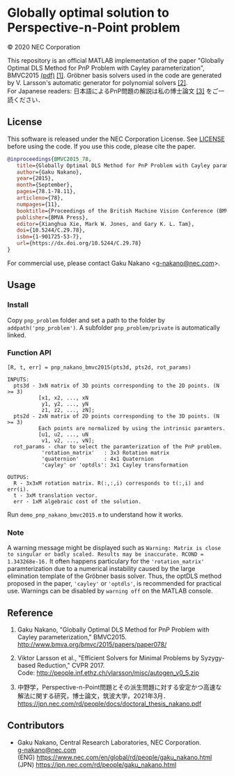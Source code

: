 # Globally optimal solution to Perspective-n-Point problem

&copy; 2020 NEC Corporation

This repository is an official MATLAB implementation of the paper "Globally Optimal DLS Method for PnP Problem with Cayley parameterization", BMVC2015 [(pdf)](http://www.bmva.org/bmvc/2015/papers/paper078/) [\[1\]](#reference).
Gr&ouml;bner basis solvers used in the code are generated by V. Larsson's automatic generator for polynomial solvers [\[2\]](#reference).  
For Japanese readers: 日本語によるPnP問題の解説は私の博士論文 [\[3\]](#reference) をご一読ください．

## License

This software is released under the NEC Corporation License.
See [LICENSE](https://github.com/g9nkn/pnp_problem/blob/main/LICENSE) before using the code. If you use this code, please cite the paper.

```bibtex
@inproceedings{BMVC2015_78,
   title={Globally Optimal DLS Method for PnP Problem with Cayley parameterization},
   author={Gaku Nakano},
   year={2015},
   month={September},
   pages={78.1-78.11},
   articleno={78},
   numpages={11},
   booktitle={Proceedings of the British Machine Vision Conference (BMVC)},
   publisher={BMVA Press},
   editor={Xianghua Xie, Mark W. Jones, and Gary K. L. Tam},
   doi={10.5244/C.29.78},
   isbn={1-901725-53-7},
   url={https://dx.doi.org/10.5244/C.29.78}
}
```

For commercial use, please contact Gaku Nakano \<g-nakano@nec.com\>.

## Usage

### Install

Copy `pnp_problem` folder and set a path to the folder by `addpath('pnp_problem')`. A subfolder `pnp_problem/private` is automatically linked.

### Function API

```
[R, t, err] = pnp_nakano_bmvc2015(pts3d, pts2d, rot_params)

INPUTS:
  pts3d - 3xN matrix of 3D points corresponding to the 2D points. (N >= 3)
          [x1, x2, ..., xN
           y1, y2, ..., yN
           z1, z2, ..., zN];
  pts2d - 2xN matrix of 2D points corresponding to the 3D points. (N >= 3)
          Each points are normalized by using the intrinsic paramters.
          [u1, u2, ..., uN
           v1, v2, ..., vN];
  rot_params - char to select the paramterization of the PnP problem.
           'rotation_matrix'   : 3x3 Rotation matrix
           'quaternion'        : 4x1 Quaternion
           'cayley' or 'optdls': 3x1 Cayley transformation

OUTPUS:
  R - 3x3xM rotation matrix. R(:,:,i) corresponds to t(:,i) and err(i).
  t - 3xM translation vector.
  err - 1xM algebraic cost of the solution.
```

Run `demo_pnp_nakano_bmvc2015.m` to understand how it works.

### Note

A warning message might be displayed such as `Warning: Matrix is close to singular or badly scaled. Results may be inaccurate. RCOND =  1.343268e-16.` It often happens particulary for the `'rotation_matrix'` paramterization due to a numerical instability caused by the large elimination template of the Gr&ouml;bner basis solver. Thus, the optDLS method proposed in the paper, `'cayley'` or `'optdls'`, is recommended for practical use. Warnings can be disabled by `warning off` on the MATLAB console.

## Reference

1. Gaku Nakano, "Globally Optimal DLS Method for PnP Problem with Cayley parameterization," BMVC2015.  
<http://www.bmva.org/bmvc/2015/papers/paper078/>

2. Viktor Larsson et al., "Efficient Solvers for Minimal Problems by Syzygy-based Reduction," CVPR 2017.  
Code: <http://people.inf.ethz.ch/vlarsson/misc/autogen_v0_5.zip>

3. 中野学，Perspective-n-Point問題とその派生問題に対する安定かつ高速な解法に関する研究，博士論文，筑波大学，2021年3月．
<https://jpn.nec.com/rd/people/docs/doctoral_thesis_nakano.pdf>

## Contributors

- Gaku Nakano, Central Research Laboratories, NEC Corporation.  
<g-nakano@nec.com>  
(ENG) <https://www.nec.com/en/global/rd/people/gaku_nakano.html>  
(JPN) <https://jpn.nec.com/rd/people/gaku_nakano.html>